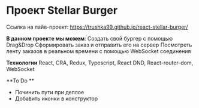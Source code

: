 # Проект Stellar Burger 


Ссылка на лайв-проект: https://trushka99.github.io/react-stellar-burger/


**В данном проекте мы можем**:
Cоздать свой бургер с помощью Drag&Drop
Сформировать заказ и отправить его на сервер
Посмотреть ленту заказов в реальном времени с помощью WebSocket соединения

**Технологии**
React, CRA, Redux, Typescript, React DND, React-router-dom, WebSocket

**To Do **
- Починить пути при деплое
- Добавить иконки в конструктор

